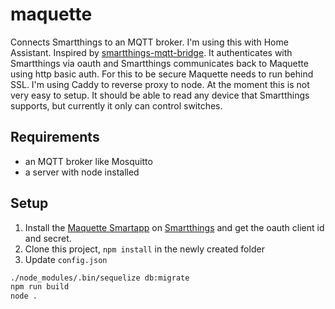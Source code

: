# maquette
Connects Smartthings to an MQTT broker. I'm using this with Home Assistant. Inspired by [smartthings-mqtt-bridge](https://github.com/stjohnjohnson/smartthings-mqtt-bridge). It authenticates with Smartthings via oauth and Smartthings communicates back to Maquette using http basic auth. For this to be secure Maquette needs to run behind SSL. I'm using Caddy to reverse proxy to node. At the moment this is not very easy to setup. It should be able to read any device that Smartthings supports, but currently it only can control switches. 
## Requirements
- an MQTT broker like Mosquitto
- a server with node installed

## Setup
1. Install the [Maquette Smartapp](https://raw.githubusercontent.com/jonhester/maquette/master/src/app.groovy) on [Smartthings](https://graph.api.smartthings.com/ide/apps) and get the oauth client id and secret.
2. Clone this project, `npm install` in the newly created folder
3. Update `config.json`

```bash
./node_modules/.bin/sequelize db:migrate
npm run build
node .
```

